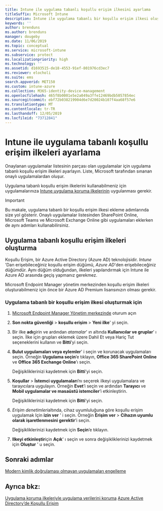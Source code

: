 ```yaml
---
title: Intune ile uygulama tabanlı koşullu erişim ilkesini ayarlama
titleSuffix: Microsoft Intune
description: Intune ile uygulama tabanlı bir koşullu erişim ilkesi oluşturmayı öğrenin.
keywords: ''
author: brenduns
ms.author: brenduns
manager: dougeby
ms.date: 11/06/2019
ms.topic: conceptual
ms.service: microsoft-intune
ms.subservice: protect
ms.localizationpriority: high
ms.technology: ''
ms.assetid: d1693515-de18-4553-91ef-801976cd3ec7
ms.reviewer: elocholi
ms.suite: ems
search.appverid: MET150
ms.custom: intune-azure
ms.collection: M365-identity-device-management
ms.openlocfilehash: 465f8b0001e5e2a049a3ffe12469bdb5057854ec
ms.sourcegitcommit: ebf72b038219904d6e7d20024b107f4aa68f57e6
ms.translationtype: MT
ms.contentlocale: tr-TR
ms.lasthandoff: 12/05/2019
ms.locfileid: "73712841"
---
```

# <a name="set-up-app-based-conditional-access-policies-with-intune"></a>Intune ile uygulama tabanlı koşullu erişim ilkeleri ayarlama

Onaylanan uygulamalar listesinin parçası olan uygulamalar için uygulama tabanlı koşullu erişim ilkeleri ayarlayın. Liste, Microsoft tarafından sınanan onaylı uygulamalardan oluşur.

Uygulama tabanlı koşullu erişim ilkelerini kullanabilmeniz için uygulamalarınıza [Intune uygulama koruma ilkelerinin](../apps/app-protection-policies.md) uygulanması gerekir.

> [!IMPORTANT]
> Bu makale, uygulama tabanlı bir koşullu erişim ilkesi ekleme adımlarında size yol gösterir. Onaylı uygulamalar listesinden SharePoint Online, Microsoft Teams ve Microsoft Exchange Online gibi uygulamaları eklerken de aynı adımları kullanabilirsiniz.

## <a name="create-app-based-conditional-access-policies"></a>Uygulama tabanlı koşullu erişim ilkeleri oluşturma

Koşullu Erişim, bir Azure Active Directory (Azure AD) teknolojisidir. *Intune* 'Dan erişebileceğiniz koşullu erişim düğümü, *Azure AD*'den erişebileceğiniz düğümdür. Aynı düğüm olduğundan, ilkeleri yapılandırmak için Intune ile Azure AD arasında geçiş yapmanız gerekmez.

Microsoft Endpoint Manager yönetim merkezinden koşullu erişim ilkeleri oluşturabilmeniz için önce bir Azure AD Premium lisansınızın olması gerekir.

### <a name="to-create-an-app-based-conditional-access-policy"></a>Uygulama tabanlı bir koşullu erişim ilkesi oluşturmak için

1. [Microsoft Endpoint Manager Yönetim merkezinde](https://go.microsoft.com/fwlink/?linkid=2109431) oturum açın

2. **Son nokta güvenliği** > **koşullu erişim** > **Yeni ilke**' yi seçin.

3. Bir ilke **adı**girin ve ardından *atamalar*' ın altında **Kullanıcılar ve gruplar**' ı seçin. İlke için grupları eklemek üzere Dahil Et veya Hariç Tut seçeneklerini kullanın ve **Bitti**’yi seçin.

4. **Bulut uygulamaları veya eylemler**' i seçin ve korunacak uygulamaları seçin. Örneğin **Uygulama seçin**’e tıklayın, **Office 365 SharePoint Online** ve **Office 365 Exchange Online**’ı seçin.

   Değişikliklerinizi kaydetmek için **Bitti**’yi seçin.

5. **Koşullar** > **İstemci uygulamaları**’nı seçerek ilkeyi uygulamalara ve tarayıcılara uygulayın. Örneğin **Evet**’i seçin ve ardından **Tarayıcı** ve **Mobil uygulamalar ve masaüstü istemciler**’i etkinleştirin.

   Değişikliklerinizi kaydetmek için **Bitti**’yi seçin.

6. *Erişim denetimleri*altında, cihaz uyumluluğuna göre koşullu erişim uygulamak Için **izin ver** ' i seçin. Örneğin **Erişim ver** > **Cihazın uyumlu olarak işaretlenmesini gerektir**’i seçin.

   Değişikliklerinizi kaydetmek için **Seçin**’e tıklayın.

7. **Ilkeyi etkinleştir**için **Açık**' ı seçin ve sonra değişikliklerinizi kaydetmek için **Oluştur** ' u seçin.





## <a name="next-steps"></a>Sonraki adımlar
[Modern kimlik doğrulaması olmayan uygulamaları engelleme](app-modern-authentication-block.md)

## <a name="see-also"></a>Ayrıca bkz:

[Uygulama koruma ilkeleriyle uygulama verilerini koruma](../apps/app-protection-policies.md)
[Azure Active Directory’de Koşullu Erişim](https://docs.microsoft.com/azure/active-directory/active-directory-conditional-access)
